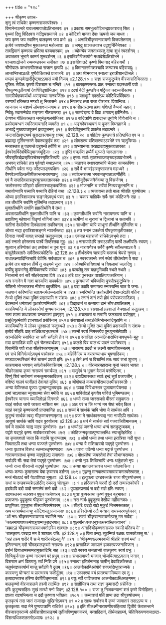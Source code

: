+++
title = "१२८"

+++
श्रीकृष्ण उवाच-  
शृणु त्वं राधिके! कृष्णनारायणपरेश्वरः ।  
विमानेनाऽम्बरे यावत्समायातोऽतिभास्वरः ॥१ ॥
प्रकाशः समभूत्कोटिचन्द्रप्रकाशवत् सितः ।  
पृथ्व्यां दिक्षु विदिक्ष्वत्र नदीद्वयसमागमे ॥२ ॥
कोटिशो मानवा देवाः ऋषयो जय माधव ।  
जय कृष्ण जय स्वामिन् बालकृष्ण जय प्रभो ॥३ ॥
अनादिश्रीकृष्णनारायणो विजयतेतमाम् ।  
इत्येवं जयशब्दाँश्च मुक्तकण्ठा महोत्सवाः ॥४ ॥
जगदुः प्राञ्जलयश्च ददृशुर्निर्निमेषकाः ।  
तावद्विमानं कृष्णस्य भ्रमित्वा पञ्चवारकम् ॥५ ॥
व्योम्न्येव जनताभ्यस्तु दत्वा शुभं स्वदर्शनम् ।  
अवाततार भूभागे कामगं शुभदर्शनम् ॥६ ॥
इरात्रिशौषिकायोगे मध्यदेशेऽतिशोभने ।  
पञ्चाशद्योजने रम्यमण्डपस्य समीपतः ॥७ ॥
इरात्रीशातटे कृष्णो विमानाद् बहिराययौ ।  
श्रीगोपालः कम्भराश्रीस्तथा राजान इत्यपि ॥८ ॥
विमानाल्लोमशश्चापि कन्याश्च बहिराययुः ।  
लाजाभिश्चाऽक्षतैः पुष्पैर्वर्धितास्ते प्रजाजनैः ॥९ ॥
अथ श्रीभगवान् स्नात्वा इरात्रीशानदीजले ।  
मण्डपं कुण्डवेद्यादीर्दृष्ट्वाऽऽवासं ययौ निजम् ॥2.128.१० ॥
राज्ञा राजकुटुम्बेन वीरजारादिभिस्तदा ।  
पूजितः सेवितः कृष्णो विशश्राम च मन्दिरे ॥११ ॥
बालकृष्णस्ततः प्रातः स्नात्वा यज्ञस्थलीं ययौ ।  
पौषकृष्णतृतीयायां देवर्षिपितृशोभितान् ॥१२॥
ददर्श वेदीं कुण्डाँश्च पट्टिकाः काञ्चनीस्तथा ।  
सामग्रीर्यज्ञकार्यार्था असङ्ख्या मानवर्जिताः ॥१३ ॥
यज्ञभूमौ ददर्शाऽथ कोटिविप्रर्षिदेवताः ।  
वरणार्थं हरिस्तत्र मण्डपे तु निजासने ॥१४॥
निषसाद तथा राजा वीरजारः प्रियान्वितः ।  
आजगाम च यज्ञार्थं लोमशश्चाजगाम ह ॥१५॥
पत्नीव्रतस्तथा ब्रह्मा वशिष्ठो वैष्णवो महान् ।  
निषेदुः स्वासनेष्वेव मङ्गला गीतयस्तदा ॥१ ६॥
सामवेदस्य वै विप्रा अगायन् हर्षनिर्भराः ।  
देव्यश्च गीतिकास्तत्र जगुर्मङ्गलबोधिकाः ॥१ ७॥
वादित्राणि ह्यवाद्यन्त तूर्याणि विविधानि च ।  
प्रकोष्ठबन्धनं स्वस्तिवाचनादि व्यवर्तत ॥१ ८॥
अङ्गदेवस्थापनं च पूजनं विघ्नहानये ।  
अभवद्वै मुख्यपात्रपूजनं द्रव्यपूजनम् ॥१९ ॥
देवदेवीपूजनादि प्रावर्तत तदाऽम्बरे ।  
चन्दनादिप्रवृष्ट्यर्थं सुराद्यास्त्वाययुः क्षणम् ॥2.128.२० ॥
वह्निदेवः कुण्डपात्रे प्रतिष्ठपित एव च ।  
ब्रह्माद्या मूर्तिमन्तस्ते देवाश्चक्रुर्हवं तदा ॥२१ ॥
लोमशश्च वशिष्ठश्चाऽऽरभेते स्म ऋतुक्रियाः ।  
मन्त्रास्तत्र तु पठ्यन्ते प्रहूयन्ते हवींषि च ॥२२॥
वह्न्याननाः परब्रह्मब्रह्ममुक्तावतारकाः ।  
ईश्वरेशर्षिदेवर्षिपितृमानवभूद्विजाः ॥२३ ॥
तृप्तिं गच्छन्ति हव्यैर्वै भुञ्जते चानलाननाः ।  
जीवसृष्टिर्ब्रह्मसृष्टिश्चेश्वरसृष्टिरित्यपि ॥२४॥
तृप्ताः सर्वाः सृष्टश्चाऽसङ्ख्यहव्यप्रभोजनैः ।  
अभवन् राधिके! तत्र पूर्वयज्ञे यथाऽभवन् ॥२५॥
जडाश्च स्थावराश्चापि चेतनाः कामरूपिणः ।  
तीर्थानि पर्वता नद्यः कीटपतङ्गपक्षिणः ॥२६ ॥
सर्वे वै भगवद्देहास्तृप्तास्तत्र महाध्वरे ।  
वैष्णवेऽनादिलक्ष्मीश्रीकान्तनारायणप्रभुः ॥२७॥
सर्वाऽन्तरात्मा भगवानतृप्यताऽग्रणीर्हरिः ।  
एवं वै सप्तदिवसास्तृप्त्युत्सवव्रतात्मकाः ॥२८॥
व्यतीयुर्देवयजनैर्नवम्यां तु विसर्जनम् ।  
क्रतोस्तस्य परिहारो दक्षिणाश्चाङ्कवर्जिताः ॥२९॥
भोजनानि च सर्वेषां नित्यवन्नूतनानि च ।  
यथायोग्यानि पच्यानि पथ्यानि देहिनां यथा ॥2.128.३ ०॥
व्यजायन्त ततो बालः श्रीपतिः पुरुषोत्तमः ।  
ओब्या इरात्रिशायाश्च सङ्गमेऽवभृथं परम् ॥३ १ ॥
चकार याज्ञिकैः सर्वैः समं कोटिजनैः सह ।  
तत्र तीर्थानि सर्वाणि मूर्तिमन्ति तदाऽभवन् ॥३२।  
मुक्ततीर्थानि सर्वाणि ब्रह्मतीर्थानि वै तथा ।  
अवतारप्रतीर्थानि मुक्तातीर्थानि यानि च ॥३३॥
कृष्णतीर्थानि सर्वाणि नारायणस्य यानि च ।  
ब्रह्मविष्णु महेशानां पितॄणां योगिनां तथा ॥३४॥
ऋषीणां च सुराणां च द्विजानां च सतामपि ।  
सतीनां देवदेवीनां दिक्पालानां तपस्विनाम् ॥३५॥
साध्वीनां चापि साधूनां तीर्थानि मूर्तिमन्ति च ।  
ओब्या नद्या इरात्रिशासङ्गमे न्यवसँस्तदा ॥३६॥
तत्र स्नानं प्रकर्तव्यं पौषकृष्णतृतीयकात् ।  
दिनादा नवमीं यावत् सप्ताहे क्रतुपुण्यदम् ॥३७॥
एवमाह महाराजो राधिकेऽवभृथे तदा ।  
अहं स्नातो हरेस्तस्य पार्श्वे तिष्ठँस्तदा मुहुः ॥३८॥
नारायणोऽपि तत्राऽऽसीत् पार्श्वे लक्ष्मीपतिः स्वयम् ।  
श्रुतवान् हरिणोक्तं तत् तथोक्तं च पुनः पुनः ॥३ ९॥
नारायणैश्च सर्वैर्वै कृष्णैः सर्वैस्तथाऽत्र वै ।  
वासुदेवैरवतारैः सर्वैरीश्वरकोटिभिः ॥2.128.४०॥
तीर्थरूपेण चात्राऽपि वस्तव्यं श्रेयसे नॄणाम् ।  
राधालक्ष्म्यादिभिश्चापि देवीभिः सर्वथाऽत्र च ॥४१ ॥
स्वस्वकान्तैः समं स्थेयं तीर्थरूपेण वै सदा ।  
इत्येवं तत्र यज्ञस्य तीर्थे तु सङ्गमे सुराः ॥४२॥
ओब्यामिरात्रिशायां च त्रिवलायां जलादिषु ।  
वापीषु कूपभागेषु दीर्घिकास्वपि सर्वथा ॥४३ ॥
पल्वलेषु तत्र यज्ञभूमिष्वपि स्थले स्थले ।  
निवसामो वयं सर्वे श्रीहरेराज्ञया प्रिये ॥४४॥
हरिः प्राह पुनस्तत्र पापातिपापकारिणाम् ।  
अत्र स्नानेन वै नाशं यास्यन्ति पापपर्वताः ॥४५॥
पुण्यभाजो भविष्यन्ति पुत्रपौत्रकुटुम्बिनः ।  
श्रेष्ठिनो भोगभाजश्च नीरोगा बहुजीविनः ॥४६॥
यदा क्वापि समागत्य स्नास्यन्ति चात्र ये जनाः ।  
जलपानं करिष्यन्ति स्प्रक्ष्यन्त्येतज्जलानि च ॥४७॥
स्मरिष्यन्ति क्रतोस्तीर्थं देशान्तरेऽपि वर्तिनः ।  
तेभ्यो भुक्तिं तथा मुक्तिं प्रदास्यामि न संशयः ॥४८॥
स्नानं दानं तपो होमं परोपकरणादिकम् ।  
देवस्थानं धर्मशालां वृक्षारोपणमित्यपि ॥४९॥
विद्यादानं च कन्याया दानं चौषधशालिकाम् ।  
कारयिष्यन्ति ये लोकास्तेषां पुण्यमनन्तकम् ॥2.128.५०॥
रसशालां ग्रहशालां वेधशालां क्रतुग्रहम् ।  
सतां शालां कथाशालां यन्त्रशालां वृषगृहम् ॥५१ ॥
अन्नशालां च सत्राणि जलशालां पयोगृहम् ।  
प्रसूतिगृहमेवापि ज्ञानशालां प्रसेविनाम् ॥५२॥
सेवाशालां तथाऽतिथिभोजनादिगृहाणि च ।  
कारयिष्यन्ति ये लोका भूतशालां क्रतुस्थले ॥५३॥
तेभ्यो भुक्तिं तथा मुक्तिं प्रदास्यामि न संशयः ।  
इत्येवं श्रीहरिः प्राह राधिकेऽवभृथस्थले ॥५४॥
सस्नौ स्वयं निमज्ज्यैव पुनःपुनर्जलेष्वपि ।  
अञ्जलिभिः स्नापितः सः सर्वैः सर्वेऽपि तेन च ॥५५॥
स्नापिता अञ्जलिधाराभिश्चावभृथके मुहुः ।  
मया प्रासादिकं वारि धृतं चैतत्तवार्थकम् ॥५६॥
कलशे पिब चालभ्यं पावनं पारमेश्वरम् ।  
पिबामीति पपौ राधा श्रीहरेश्चरणामृतम् ॥५७॥
नारायणः प्रददौ च लक्ष्म्यै साप्यपिबज्जलम् ।  
एवं राधे विनिर्वर्त्याऽवभृथं परमेश्वरः ॥५८॥
बहिर्निर्गत्य च वस्त्राण्याधाय भूषणादिकम् ।  
मण्डपाऽन्तःस्थितं नैजं चासनं प्रययौ हरिः ॥५९॥
लेभे क्षणं च विश्रान्तिं ततः सायं सभां शुभाम् ।  
कारयामास भगवान् सर्वलोकनिवासिनाम् ॥2.128.६ ०॥
वीरजारमहाराजः पूजां चकार भावतः ।  
श्रीहरेराज्ञया कृष्णं नारायणं समर्चयत् ॥६१ ॥
वासुदेवं च भूमानं वैराजं परमेष्ठिनम् ।  
विष्णुं शिवं चार्यमाणं सनत्कुमारकादिकम् ॥६२॥
ब्रह्मप्रियास्तथा सर्वाः इन्द्रं सूर्यं प्रजापतीन् ।  
वशिष्ठं गालवं पत्नीव्रतं देवायतं मुनिम् ॥६३ ॥
श्रीगोपालं कम्भराश्रीराधालक्ष्मीसरस्वतीः ।  
अन्या देवीस्तथा पूज्याः पूज्यानपूजयन्नृपः ॥६४ ॥
उपदा विविधास्तत्र पूजायामार्पयत्तदा ।  
क्षमां चाऽयाचत न्यूनाक्षम्या सेवा ममेति च ॥६५॥
पावितोऽहं कृपयैव पावितं भूमिमण्डलम् ।  
ईश्वरैरत्र चागत्य ख्यापितोऽहं दिगन्तरे ॥६६ ॥
धन्यो राजा जारसञ्ज्ञो वीरतां समुपागतः ।  
यदहं सर्वथा जारो जारता नाशिता मम ॥६७॥
अतः परं च किं भाग्यं मम श्रेष्ठं भवेत् किल ।  
यदहं स्वगृहे कृष्णचरणौ प्राप्तवानिह ॥६८॥
राज्यं मे सार्थकं चापि भोगा मे सार्थका अपि ।  
कुटुम्बं सार्थकं त्वद्य श्रीकृष्णचरणामृतात् ॥६९॥
प्रजा मे सार्थकास्त्वद्य नरा नार्योऽपि सार्थकाः ।  
आयुष्यं सार्थकं चापि यदत्र पुरुषोत्तमः ॥2.128.७०॥
धनं मे सार्थकं सर्वं गजवाजिविमानकम् ।  
सर्वं मे सार्थकं चाद्य यदत्र पुरुषोत्तमः ॥७१ ॥
धन्योऽहं जननी धन्या धन्यं शतकुटुम्बकम् ।  
यद्वंशे यद्गृहे कृष्णः सर्वावतारशोभनः ॥७२ ॥
कोटिजन्मकृतात्पुण्याल्लब्धिः स्याच्छ्रीहरेरिह ।  
सा कृपावशतो जाता किं वदामि सुभाग्यताम् ॥७३ ॥
ओबी धन्या तथा धन्या इरात्रिशा नदी शुभा ।  
त्रिबलाऽपि तथा धन्या यज्जले पुरुषोत्तमः ॥७४॥
धन्या वै राशिऋषयो यद्गृहे पुरुषोत्तमः ।  
धन्या वृक्षाश्च विरुधः स्तम्बास्तृणगणादयः ॥७५॥
पशवः पक्षिणो धन्या यद्वासे पुरुषोत्तमः ।  
नारायणास्तथा कृष्णा यद्गृहेऽद्य समागताः ॥७६॥
मोक्षस्तेषां जयस्तेषां तेषां सौभाग्यसम्पदः ।  
सर्वाऽपि श्रीः सदा तेषां यद्गृहे पुरुषोत्तमः ॥७७॥
धन्यो नृपः शिबिश्चापि धन्यः थर्कूटको नृपः ।  
धन्यो राजा वीरराजो यद्गृहे पुरुषोत्तमः ॥७८॥
धन्याः पातालवासाश्च धन्याः पर्वतवासिनः ।  
धन्याः कन्याः कुमाराश्च येषां कृष्णस्य दर्शनम् ॥७९॥
गृह्णन्तु मानवाश्चास्मान्नारायणात्परेश्वरात् ।  
मन्त्रं मोक्षप्रदं सर्वे येऽवशिष्टा मुमुक्षवः ॥2.128.८०॥
इत्युक्त्वा दण्डवच्चक्रे राजा श्रीपुरुषोत्तमम् ।  
सभां च दण्डवच्चक्रेऽलोठीद् रजस्सु चोत्सुकः ॥८ १॥
हरिस्तस्मै चरणौ द्वौ ददौ तन्मस्तकोपरि ।  
हृदयेऽपि ददौ पादौ समालेषं ततो ददौ ॥८२॥
पुष्पहारप्रसादं च ददौ राज्ञे हरिः स्वयम् ।  
राज्ञ्यस्तस्य चतस्रश्च पुपूज परमेश्वरम् ॥८३॥
पुत्राः पुत्र्यस्तथा कृष्णं पुपूज बहुभावतः ।  
प्रजाजनाः पुपूजुश्च श्रीकृष्णं पुरुषोत्तमम् ॥८४॥
नरा नार्यः पुपूजुश्च देशीया महीमानकाः ।  
प्राघूणिकाः पुपूजुश्च श्रीस्वामिपरमेश्वरम् ॥८५॥
श्रीहरिः प्रददौ राज्ञे मुकुटं निजमस्तकात् ।  
अथ मन्त्रार्थमाजग्मुः कोटिशस्तु प्रजाजनाः ॥८६॥
हरिस्तेभ्यो ददौ मन्त्रान् नामस्मरणपूर्वकान् ।  
'ओं नमः श्रीकृष्णनारायणाय स्वामिने नमः' ॥८७॥
'शरणं श्रीकृष्णनारायणोऽस्तु मम सर्वदा' ।  
'कालमायापापकर्मशत्रुयाम्यकुहृद्भयात् ॥८८॥
शूलमीनध्वजधनुश्चक्रस्वस्तिकवानव' ।  
'ब्रह्माऽहं श्रीकृष्णनारायणभक्तोऽस्मि शाश्वतः ॥८९॥
अनादिश्रीकृष्णनारायणः स्वामी पतिश्च मे' ।  
'बालकृष्णः परब्रह्म मम वै शाश्वतः पतिः ॥2.128.९ ०॥
पिता वन्द्यः सुहृन्मित्रं रक्षकः पालकोऽस्तु सः' ।  
'अहं तस्य शरीरं वै स मे शारीरकोऽस्तु वै' ॥९१ ॥
'श्रीकृष्णवल्लभस्वामी श्रीहरिः शरणं मम' ।  
इतिमन्त्रान् ददौ श्रीमद्बालकृष्णो नरायणः ॥९२॥
प्रासादिकं जलपानं ह्यकारयज्जनान्निजान् ।  
दर्शनं दिव्यधामस्थमहामुक्तादिभिः सह ॥९३॥
ददौ स्वस्य जनताभ्यो बालकृष्णः स्वयं प्रभुः ।  
शिश्रियुर्जनताः कृष्णं नारायणं परं प्रभुम् ॥९४॥
सभासमाप्तौ भगवान् भोजयित्वाऽऽगतान् जनान् ।  
विशश्राम क्षणं विशश्रमुः सर्वं निशि प्रगे ॥९५॥
स्नात्वा हरिर्जनानाह ऋषीन् देवादिकाँस्तथा ।  
चतुर्थयज्ञकार्यार्थं यान्तु सर्वेऽपि वै द्रुतम् ॥९६॥
आलनौकाब्धिसंयोगे शक्त्यक्षिभूपराज्यके ।  
कारयन्तु योग्यतां च प्रारम्भस्य क्रतोर्द्रुतम् ॥९७॥
एकादश्यां वयं प्रातश्चागमिष्याम एव तु ।  
इत्याज्ञप्ताश्च हरिणा देवर्षिपितृमानवाः ॥९८॥
ययुः सर्वे याज्ञिकाश्च आलनौकाऽब्धिसङ्गमम् ।  
बालकृष्णो वीरजारालये तस्यौ तदर्थितः ॥९९ ॥
राज्ञीभिश्च तथा राज्ञा कुमाराद्यैः प्रसेवितः ।  
हरिः कुटुम्बसहितः सुखं तस्थौ मनो विदन् ॥2.128.१०० ॥
राजा तु निजकन्यानां शतं कृष्णे विमोहितम् ।  
ज्ञात्वा राज्ञ्यभिमत्या च ददौ कृष्णाय भक्तितः ॥१०१ ॥
कन्याशतं पतिं प्राप्य तदा श्रीपुरुषोत्तमम् ।  
कृतकृत्यं तदा जातं राजाद्याः सुखिनोऽभवन् ॥१ ०२॥
राज्ञ्यः सर्वाश्च वै कृष्णं जामातारं तदाऽऽप्य च ।  
कृतकृत्याः सदा मेने पुण्यपात्राणि राधिके! ॥१०३ ॥
इति श्रीलक्ष्मीनारायणीयसंहितायां द्वितीये त्रेतासन्ताने वीरजारनृपराज्ये ओबीरात्रीशासङ्गमे तृतीयविष्णुयागकरणं, मन्त्रादिदानं, तीर्थमाहात्म्यं, चेतिनिरूपणनामाऽष्टा-  
विंशत्यधिकशततमोऽध्यायः ॥१२८ ॥
    
